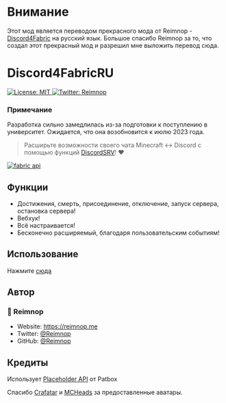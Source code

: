 # Внимание
Этот мод является переводом прекрасного мода от Reimnop - [Discord4Fabric](https://modrinth.com/mod/discord4fabric) на русский язык. Большое спасибо Reimnop за то, что создал этот прекрасный мод и разрешил мне выложить перевод сюда.
<h1>Discord4FabricRU</h1>
<p>
  <a href="#" target="_blank">
    <img alt="License: MIT" src="https://img.shields.io/badge/License-MIT-yellow.svg" />
  </a>
  <a href="https://twitter.com/Reimnop" target="_blank">
    <img alt="Twitter: Reimnop" src="https://img.shields.io/twitter/follow/Reimnop.svg?style=social" />
  </a>
</p>

### Примечание

Разработка сильно замедлилась из-за подготовки к поступлению в университет. Ожидается, что она возобновится к июлю 2023 года. 

> Расширьте возможности своего чата Minecraft <-> Discord с помощью функций [DiscordSRV](https://www.spigotmc.org/resources/discordsrv.18494/)! ❤️

[![fabric api](https://i.imgur.com/Ol1Tcf8.png "Fabric API")](https://modrinth.com/mod/fabric-api)

## Функции

- Достижения, смерть, присоединение, отключение, запуск сервера, остановка сервера!
- Вебхук!
- Всё настраивается!
- Бесконечно расширяемый, благодаря пользовательским событиям!

## Использование

Нажмите [сюда](USAGE.md)

## Автор

### 👤 Reimnop

* Website: https://reimnop.me
* Twitter: [@Reimnop](https://twitter.com/Reimnop)
* GitHub: [@Reimnop](https://github.com/Reimnop)

## Кредиты

Использует [Placeholder API](https://github.com/Patbox/TextPlaceholderAPI) от Patbox

Спасибо [Crafatar](https://crafatar.com/) и [MCHeads](https://mc-heads.net) за предоставленные аватары.
